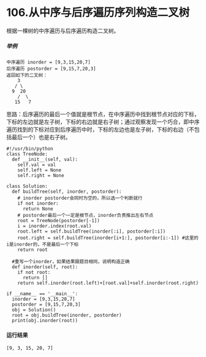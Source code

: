 # 106.从中序与后序遍历序列构造二叉树
根据一棵树的中序遍历与后序遍历构造二叉树。

##### 举例
    中序遍历 inorder = [9,3,15,20,7]
    后序遍历 postorder = [9,15,7,20,3]
    返回如下的二叉树：
        3
       / \
      9  20
        /  \
       15   7

思路：后序遍历的最后一个值就是根节点，在中序遍历中找到根节点对应的下标，下标的左边就是左子树，下标的右边就是右子树；通过观察发现一个巧合，即中序遍历找到的下标对应到后序遍历中时，下标的左边也是左子树，下标的右边（不包括最后一个）也是右子树。

    #!/usr/bin/python
    class TreeNode:
      def __init__(self, val):
        self.val = val
        self.left = None
        self.right = None

    class Solution:
      def buildTree(self, inorder, postorder):
        # inorder postorder会同时为空的，所以选一个判断就行
        if not inorder:
          return None
        # postorder最后一个一定是根节点，inorder负责推出左右节点
        root = TreeNode(postorder[-1])
        i = inorder.index(root.val)
        root.left = self.buildTree(inorder[:i], postorder[:i])
        root.right = self.buildTree(inorder[i+1:], postorder[i:-1]) #这里的i是inorder的，不是最后一个下标
        return root
      
      #重写一个inorder，如果结果跟题目相同，说明构造正确
      def inorder(self, root):
        if not root:
          return []
        return self.inorder(root.left)+[root.val]+self.inorder(root.right)

    if __name__ == '__main__':
      inorder = [9,3,15,20,7]
      postorder = [9,15,7,20,3]
      obj = Solution()
      root = obj.buildTree(inorder, postorder)
      print(obj.inorder(root))
      
#### 运行结果
    [9, 3, 15, 20, 7]
